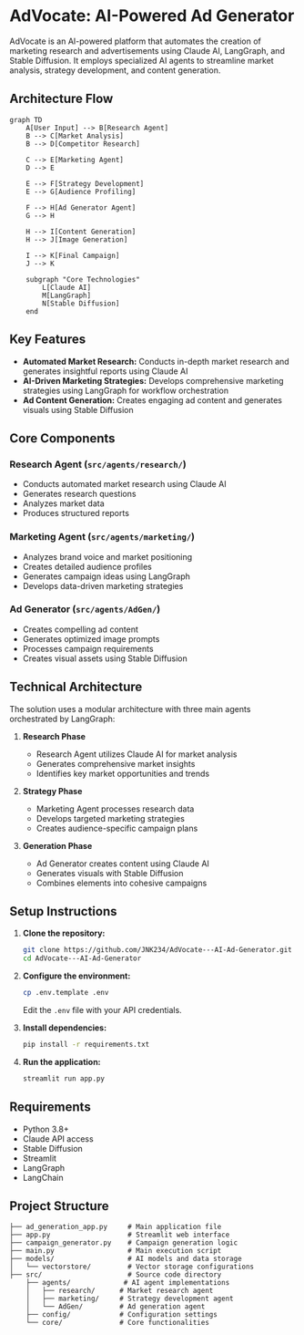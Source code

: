 # AdVocate: AI-Powered Ad Generator

AdVocate is an AI-powered platform that automates the creation of marketing research and advertisements using Claude AI, LangGraph, and Stable Diffusion. It employs specialized AI agents to streamline market analysis, strategy development, and content generation.

## Architecture Flow

```mermaid
graph TD
    A[User Input] --> B[Research Agent]
    B --> C[Market Analysis]
    B --> D[Competitor Research]
    
    C --> E[Marketing Agent]
    D --> E
    
    E --> F[Strategy Development]
    E --> G[Audience Profiling]
    
    F --> H[Ad Generator Agent]
    G --> H
    
    H --> I[Content Generation]
    H --> J[Image Generation]
    
    I --> K[Final Campaign]
    J --> K
    
    subgraph "Core Technologies"
        L[Claude AI]
        M[LangGraph]
        N[Stable Diffusion]
    end
```

## Key Features

-   **Automated Market Research:** Conducts in-depth market research and generates insightful reports using Claude AI
-   **AI-Driven Marketing Strategies:** Develops comprehensive marketing strategies using LangGraph for workflow orchestration
-   **Ad Content Generation:** Creates engaging ad content and generates visuals using Stable Diffusion

## Core Components

### Research Agent (`src/agents/research/`)
- Conducts automated market research using Claude AI
- Generates research questions
- Analyzes market data
- Produces structured reports

### Marketing Agent (`src/agents/marketing/`)
- Analyzes brand voice and market positioning
- Creates detailed audience profiles
- Generates campaign ideas using LangGraph
- Develops data-driven marketing strategies

### Ad Generator (`src/agents/AdGen/`)
- Creates compelling ad content
- Generates optimized image prompts
- Processes campaign requirements
- Creates visual assets using Stable Diffusion

## Technical Architecture

The solution uses a modular architecture with three main agents orchestrated by LangGraph:

1. **Research Phase**
   - Research Agent utilizes Claude AI for market analysis
   - Generates comprehensive market insights
   - Identifies key market opportunities and trends

2. **Strategy Phase**
   - Marketing Agent processes research data
   - Develops targeted marketing strategies
   - Creates audience-specific campaign plans

3. **Generation Phase**
   - Ad Generator creates content using Claude AI
   - Generates visuals with Stable Diffusion
   - Combines elements into cohesive campaigns

## Setup Instructions

1.  **Clone the repository:**
    ```bash
    git clone https://github.com/JNK234/AdVocate---AI-Ad-Generator.git
    cd AdVocate---AI-Ad-Generator
    ```

2.  **Configure the environment:**
    ```bash
    cp .env.template .env
    ```
    Edit the `.env` file with your API credentials.

3.  **Install dependencies:**
    ```bash
    pip install -r requirements.txt
    ```

4.  **Run the application:**
    ```bash
    streamlit run app.py
    ```

## Requirements

-   Python 3.8+
-   Claude API access
-   Stable Diffusion
-   Streamlit
-   LangGraph
-   LangChain

## Project Structure

```
├── ad_generation_app.py     # Main application file
├── app.py                   # Streamlit web interface
├── campaign_generator.py    # Campaign generation logic
├── main.py                  # Main execution script
├── models/                  # AI models and data storage
│   └── vectorstore/         # Vector storage configurations
├── src/                     # Source code directory
    ├── agents/             # AI agent implementations
    │   ├── research/      # Market research agent
    │   ├── marketing/     # Strategy development agent
    │   └── AdGen/         # Ad generation agent
    ├── config/            # Configuration settings
    └── core/              # Core functionalities
```
